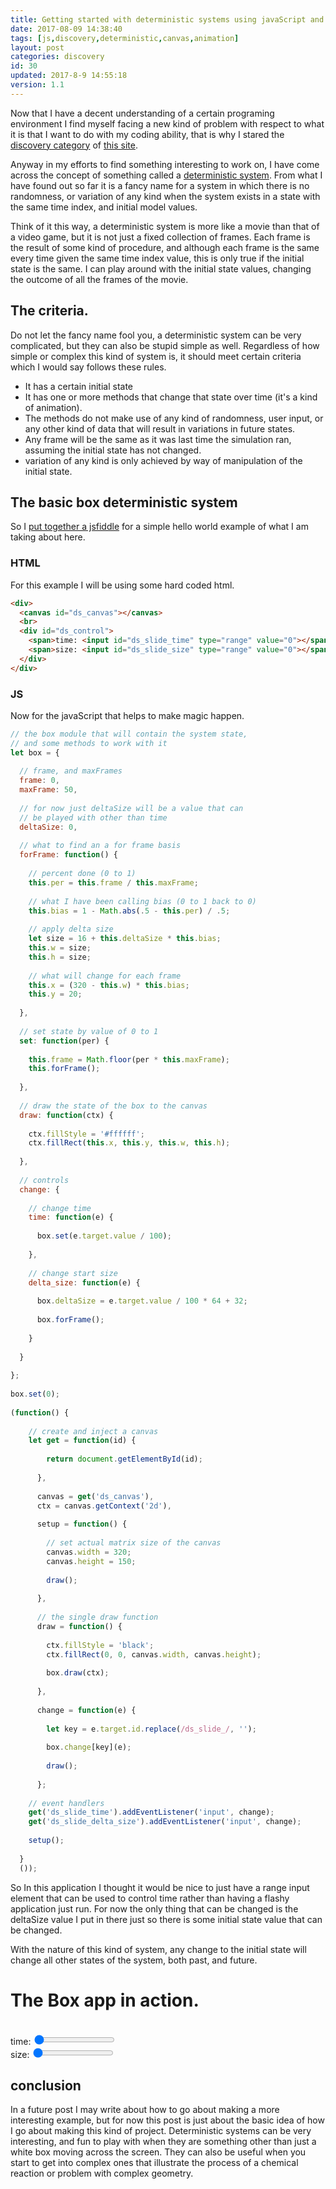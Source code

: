 ```yaml
---
title: Getting started with deterministic systems using javaScript and canvas.
date: 2017-08-09 14:38:40
tags: [js,discovery,deterministic,canvas,animation]
layout: post
categories: discovery
id: 30
updated: 2017-8-9 14:55:18
version: 1.1
---
```


Now that I have a decent understanding of a certain programing environment I find myself facing a new kind of problem with respect to what it is that I want to do with my coding ability, that is why I stared the [discovery category](/categories/discovery/) of [this site](/). 


Anyway in my efforts to find something interesting to work on, I have come across the concept of something called a [deterministic system](https://en.wikipedia.org/wiki/Deterministic_system). From what I have found out so far it is a fancy name for a system in which there is no randomness, or variation of any kind when the system exists in a state with the same time index, and initial model values.

<!-- more -->

Think of it this way, a deterministic system is more like a movie than that of a video game, but it is not just a fixed collection of frames. Each frame is the result of some kind of procedure, and although each frame is the same every time given the same time index value, this is only true if the initial state is the same. I can play around with the initial state values, changing the outcome of all the frames of the movie.

## The criteria.

Do not let the fancy name fool you, a deterministic system can be very complicated, but they can also be stupid simple as well. Regardless of how simple or complex this kind of system is, it should meet certain criteria which I would say follows these rules.

* It has a certain initial state
* It has one or more methods that change that state over time (it's a kind of animation).
* The methods do not make use of any kind of randomness, user input, or any other kind of data that will result in variations in future states.
* Any frame will be the same as it was last time the simulation ran, assuming the initial state has not changed.
* variation of any kind is only achieved by way of manipulation of the initial state.

## The basic box deterministic system

So I [put together a jsfiddle](https://jsfiddle.net/dustinpfister/qqorw23h/6/) for a simple hello world example of what I am taking about here.

### HTML

For this example I will be using some hard coded html.

```html
<div>
  <canvas id="ds_canvas"></canvas>
  <br>
  <div id="ds_control">
    <span>time: <input id="ds_slide_time" type="range" value="0"></span><br>
    <span>size: <input id="ds_slide_size" type="range" value="0"></span><br>
  </div>
</div>
```

### JS

Now for the javaScript that helps to make magic happen.

```js
// the box module that will contain the system state,
// and some methods to work with it
let box = {
 
  // frame, and maxFrames
  frame: 0,
  maxFrame: 50,
 
  // for now just deltaSize will be a value that can 
  // be played with other than time
  deltaSize: 0,
 
  // what to find an a for frame basis
  forFrame: function() {
 
    // percent done (0 to 1)
    this.per = this.frame / this.maxFrame;
 
    // what I have been calling bias (0 to 1 back to 0)
    this.bias = 1 - Math.abs(.5 - this.per) / .5;
 
    // apply delta size
    let size = 16 + this.deltaSize * this.bias;
    this.w = size;
    this.h = size;
 
    // what will change for each frame
    this.x = (320 - this.w) * this.bias;
    this.y = 20;
 
  },
 
  // set state by value of 0 to 1
  set: function(per) {
 
    this.frame = Math.floor(per * this.maxFrame);
    this.forFrame();
 
  },
 
  // draw the state of the box to the canvas
  draw: function(ctx) {
 
    ctx.fillStyle = '#ffffff';
    ctx.fillRect(this.x, this.y, this.w, this.h);
 
  },
 
  // controls
  change: {
 
    // change time
    time: function(e) {
 
      box.set(e.target.value / 100);
 
    },
 
    // change start size
    delta_size: function(e) {
 
      box.deltaSize = e.target.value / 100 * 64 + 32;
 
      box.forFrame();
 
    }
 
  }
 
};
 
box.set(0);
 
(function() {
 
    // create and inject a canvas
    let get = function(id) {
 
        return document.getElementById(id);
 
      },
 
      canvas = get('ds_canvas'),
      ctx = canvas.getContext('2d'),
 
      setup = function() {
 
        // set actual matrix size of the canvas
        canvas.width = 320;
        canvas.height = 150;
 
        draw();
 
      },
 
      // the single draw function
      draw = function() {
 
        ctx.fillStyle = 'black';
        ctx.fillRect(0, 0, canvas.width, canvas.height);
 
        box.draw(ctx);
 
      },
 
      change = function(e) {
 
        let key = e.target.id.replace(/ds_slide_/, '');
 
        box.change[key](e);
 
        draw();
 
      };
 
    // event handlers
    get('ds_slide_time').addEventListener('input', change);
    get('ds_slide_delta_size').addEventListener('input', change);
 
    setup();
 
  }
  ());
```

So In this application I thought it would be nice to just have a range input element that can be used to control time rather than having a flashy application just run. For now the only thing that can be changed is the deltaSize value I put in there just so there is some initial state value that can be changed.

With the nature of this kind of system, any change to the initial state will change all other states of the system, both past, and future.

# The Box app in action.

<div>
  <canvas id="ds_canvas"></canvas>
  <br>
  <div id="ds_control">
    <span>time: <input id="ds_slide_time" type="range" value="0"></span>
    <br>
    <span>size: <input id="ds_slide_delta_size" type="range" value="0"></span>
    <br>
  </div>
</div>

<script>

// the box module that will contain the system state,
// and some methods to work with it
let box = {

  // frame, and maxFrames
  frame: 0,
  maxFrame: 50,

  // for now just deltaSize will be a value that can 
  // be played with other than time
  deltaSize: 0,

  // what to find an a for frame basis
  forFrame: function() {

    // percent done (0 to 1)
    this.per = this.frame / this.maxFrame;

    // what I have been calling bias (0 to 1 back to 0)
    this.bias = 1 - Math.abs(.5 - this.per) / .5;

    // apply delta size
    let size = 16 + this.deltaSize * this.bias;
    this.w = size;
    this.h = size;

    // what will change for each frame
    this.x = (320 - this.w) * this.bias;
    this.y = 20;

  },

  // set state by value of 0 to 1
  set: function(per) {

    this.frame = Math.floor(per * this.maxFrame);
    this.forFrame();

  },

  // draw the state of the box to the canvas
  draw: function(ctx) {

    ctx.fillStyle = '#ffffff';
    ctx.fillRect(this.x, this.y, this.w, this.h);

  },

  // controls
  change: {

    // change time
    time: function(e) {

      box.set(e.target.value / 100);

    },

    // change start size
    delta_size: function(e) {

      box.deltaSize = e.target.value / 100 * 64 + 32;

      box.forFrame();

    }

  }

};

box.set(0);

(function() {

    // create and inject a canvas
    let get = function(id) {

        return document.getElementById(id);

      },

      canvas = get('ds_canvas'),
      ctx = canvas.getContext('2d'),

      setup = function() {

        // set actual matrix size of the canvas
        canvas.width = 320;
        canvas.height = 150;

        draw();

      },

      // the single draw function
      draw = function() {
 
        ctx.fillStyle = 'black';
        ctx.fillRect(0, 0, canvas.width, canvas.height);
 
        box.draw(ctx);
 
      },
 
      change = function(e) {
 
        let key = e.target.id.replace(/ds_slide_/, '');
 
        box.change[key](e);
 
        draw();
 
      };
 
    // event handlers
    get('ds_slide_time').addEventListener('input', change);
    get('ds_slide_delta_size').addEventListener('input', change);
 
    setup();
 
  }
  ());

</script>

## conclusion

In a future post I may write about how to go about making a more interesting example, but for now this post is just about the basic idea of how I go about making this kind of project. Deterministic systems can be very interesting, and fun to play with when they are something other than just a white box moving across the screen. They can also be useful when you start to get into complex ones that illustrate the process of a chemical reaction or problem with complex geometry.